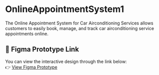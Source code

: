 # OnlineAppointmentSystem1
The Online Appointment System for Car Airconditioning Services allows customers to easily book, manage, and track car airconditioning service appointments online.
## 🔗 Figma Prototype Link
You can view the interactive design through the link below:  
👉 [View Figma Prototype](ttps://www.figma.com/proto/vTtBDNn6jifg4bo159PEdF/Etok-Appointment?node-id=1-3&p=f&t=ExgD4DafiIdLQ2GB-1&scaling=scale-down&content-scaling=fixed&page-id=0%3A1&starting-point-node-id=1%3A3)
